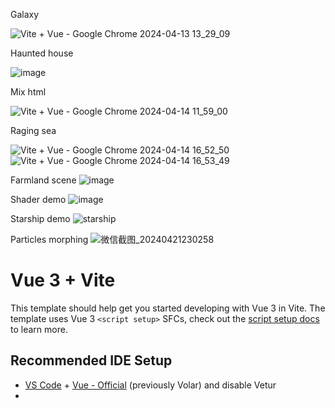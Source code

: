 
Galaxy

![Vite + Vue - Google Chrome 2024-04-13 13_29_09](https://github.com/yinweinidongle/threejs-galaxy/assets/18652091/146260e3-c5b3-4710-a22b-a227025cc74e)

Haunted house

![image](https://github.com/yinweinidongle/threejs-galaxy/assets/18652091/cc3ef93b-bc05-466a-9f12-8683d3c2afda)

Mix html

![Vite + Vue - Google Chrome 2024-04-14 11_59_00](https://github.com/yinweinidongle/threejs-galaxy/assets/18652091/bcbe78e7-4934-4f1d-9a3d-07f5d6a780e3)

Raging sea

![Vite + Vue - Google Chrome 2024-04-14 16_52_50](https://github.com/yinweinidongle/threejs-galaxy/assets/18652091/938adf62-8e6b-4d87-85d9-aa1d7e05c520)
![Vite + Vue - Google Chrome 2024-04-14 16_53_49](https://github.com/yinweinidongle/threejs-galaxy/assets/18652091/9e3ee9f5-0d02-4aae-8616-e91a97d7eb3d)


Farmland scene
![image](https://github.com/yinweinidongle/threejs-galaxy/assets/18652091/1046b7fa-33ff-48ae-924d-8879ee7d076b)

Shader demo
![image](https://github.com/yinweinidongle/threejs-galaxy/assets/18652091/69be8483-6467-434b-a0a3-b502428ef87c)

Starship demo
![starship](https://github.com/yinweinidongle/threejs-galaxy/assets/18652091/629f3f66-f463-462b-8152-e3d31e96efcc)

Particles morphing
![微信截图_20240421230258](https://github.com/yinweinidongle/threejs-galaxy/assets/18652091/f4d6ec61-e33c-49ec-8271-35861e9d5166)








# Vue 3 + Vite

This template should help get you started developing with Vue 3 in Vite. The template uses Vue 3 `<script setup>` SFCs, check out the [script setup docs](https://v3.vuejs.org/api/sfc-script-setup.html#sfc-script-setup) to learn more.

## Recommended IDE Setup

- [VS Code](https://code.visualstudio.com/) + [Vue - Official](https://marketplace.visualstudio.com/items?itemName=Vue.volar) (previously Volar) and disable Vetur
- 
